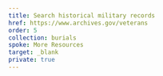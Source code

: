 ```yaml
---
title: Search historical military records
href: https://www.archives.gov/veterans
order: 5
collection: burials
spoke: More Resources
target: _blank
private: true
---
```

